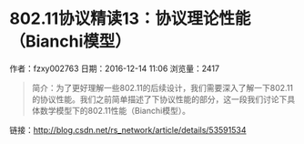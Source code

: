 # 802.11协议精读13：协议理论性能（Bianchi模型）
作者：fzxy002763
日期：2016-12-14 11:06
浏览量：2417
> 简介：为了更好理解一些802.11的后续设计，我们需要深入了解一下802.11的协议性能。我们之前简单描述了下协议性能的部分，这一段我们讨论下具体数学模型下的802.11性能（Bianchi模型）。

 链接：http://blog.csdn.net/rs_network/article/details/53591534
